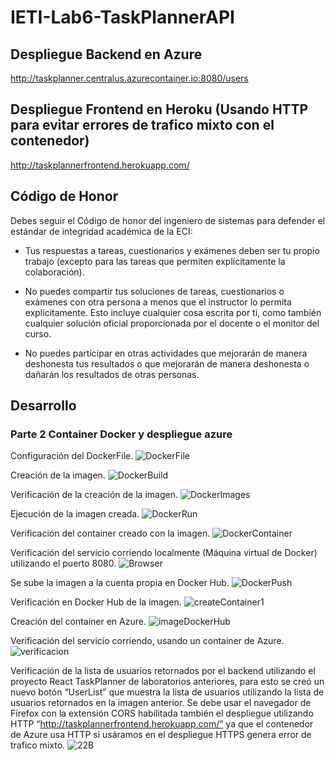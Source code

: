 # IETI-Lab6-TaskPlannerAPI

## Despliegue Backend en Azure

http://taskplanner.centralus.azurecontainer.io:8080/users

## Despliegue Frontend en Heroku (Usando HTTP para evitar errores de trafico mixto con el contenedor)

http://taskplannerfrontend.herokuapp.com/

## Código de Honor

Debes seguir el Código de honor del ingeniero de sistemas para defender el estándar de integridad académica de la ECI:

- Tus respuestas a tareas, cuestionarios y exámenes deben ser tu propio trabajo (excepto para las tareas que permiten explícitamente la colaboración).

- No puedes compartir tus soluciones de tareas, cuestionarios o exámenes con otra persona a menos que el instructor lo permita explícitamente. Esto incluye cualquier cosa escrita por ti, como también cualquier solución oficial proporcionada por el docente o el monitor del curso.

- No puedes participar en otras actividades que mejorarán de manera deshonesta tus resultados o que mejorarán de manera deshonesta o dañarán los resultados de otras personas.

## Desarrollo 

### Parte 2 Container Docker y despliegue azure

Configuración del DockerFile.
![DockerFile](https://user-images.githubusercontent.com/44879884/94372012-25a19780-00c0-11eb-8131-741077dbac97.PNG)

Creación de la imagen.
![DockerBuild](https://user-images.githubusercontent.com/44879884/94372020-26d2c480-00c0-11eb-8501-90a00b61dcd9.PNG)

Verificación de la creación de la imagen.
![DockerImages](https://user-images.githubusercontent.com/44879884/94372013-25a19780-00c0-11eb-959c-027b1bc481aa.PNG)

Ejecución de la imagen creada.
![DockerRun](https://user-images.githubusercontent.com/44879884/94372015-263a2e00-00c0-11eb-8c66-b1bbf70513b3.PNG)

Verificación del container creado con la imagen.
![DockerContainer](https://user-images.githubusercontent.com/44879884/94372011-24706a80-00c0-11eb-93d3-27bba68cd13c.PNG)

Verificación del servicio corriendo localmente (Máquina virtual de Docker) utilizando el puerto 8080.
![Browser](https://user-images.githubusercontent.com/44879884/94372018-26d2c480-00c0-11eb-8afc-78bfdfe766ae.PNG)

Se sube la imagen a la cuenta propia en Docker Hub.
![DockerPush](https://user-images.githubusercontent.com/44879884/94372014-25a19780-00c0-11eb-82a7-27cd5c3b1457.PNG)

Verificación en Docker Hub de la imagen.
![createContainer1](https://user-images.githubusercontent.com/44879884/94372285-e2482880-00c1-11eb-939b-7c545c9631b7.PNG)

Creación del container en Azure.
![imageDockerHub](https://user-images.githubusercontent.com/44879884/94372016-263a2e00-00c0-11eb-89b4-b5dad187a6f4.PNG)

Verificación del servicio corriendo, usando un container de Azure.
![verificacion](https://user-images.githubusercontent.com/44879884/94372017-263a2e00-00c0-11eb-8bfa-300be161f327.PNG)

Verificación de la lista de usuarios retornados por el backend utilizando el proyecto React TaskPlanner de laboratorios anteriores, para esto se creó un nuevo botón “UserList” que muestra la lista de usuarios utilizando la lista de usuarios retornados en la imagen anterior. Se debe usar el navegador de Firefox con la extensión CORS habilitada también el despliegue utilizando HTTP “http://taskplannerfrontend.herokuapp.com/” ya que el contenedor de Azure usa HTTP si usáramos en el despliegue HTTPS genera error de trafico mixto.
![22B](https://user-images.githubusercontent.com/44879884/94510448-6a225580-01dc-11eb-83c9-66a8964ba08c.PNG)



